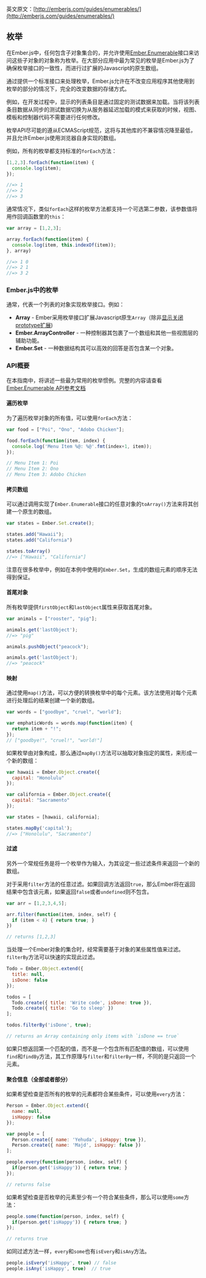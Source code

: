 英文原文：[http://emberjs.com/guides/enumerables/](http://emberjs.com/guides/enumerables/)

## 枚举

在Ember.js中，任何包含子对象集合的，并允许使用[Ember.Enumerable](/api/classes/Ember.Enumerable.html)接口来访问这些子对象的对象称为枚举。在大部分应用中最为常见的枚举是Ember.js为了确保枚举接口的一致性，而进行过扩展的Javascript的原生数组。

通过提供一个标准接口来处理枚举，Ember.js允许在不改变应用程序其他使用到枚举的部分的情况下，完全的改变数据的存储方式。

例如，在开发过程中，显示的列表条目是通过固定的测试数据来加载。当将该列表条目数据从同步的测试数据切换为从服务器延迟加载的模式来获取的时候，视图、模板和控制器代码不需要进行任何修改。

枚举API尽可能的遵从ECMAScript规范，这将与其他库的不兼容情况降至最低，并且允许Ember.js使用浏览器自身实现的数组。

例如，所有的枚举都支持标准的`forEach`方法：

```javascript
[1,2,3].forEach(function(item) {
  console.log(item);
});

//=> 1
//=> 2
//=> 3
```

通常情况下，类似`forEach`这样的枚举方法都支持一个可选第二参数，该参数值将用作回调函数里的`this`：

```javascript
var array = [1,2,3];

array.forEach(function(item) {
  console.log(item, this.indexOf(item));
}, array)

//=> 1 0
//=> 2 1
//=> 3 2
```

### Ember.js中的枚举

通常，代表一个列表的对象实现枚举接口。例如：

 * **Array** - Ember采用枚举接口扩展Javascript原生`Array`（除非[显示关闭prototype扩展](/guides/configuring-ember/disabling-prototype-extensions/))
 * **Ember.ArrayController** - 一种控制器其包裹了一个数组和其他一些视图层的辅助功能。
 * **Ember.Set** - 一种数据结构其可以高效的回答是否包含某一个对象。

### API概要

在本指南中，将讲述一些最为常用的枚举惯例。完整的内容请查看[Ember.Enumerable API参考文档](http://emberjs.com/api/classes/Ember.Enumerable.html)

#### 遍历枚举

为了遍历枚举对象的所有值，可以使用`forEach`方法：

```javascript
var food = ["Poi", "Ono", "Adobo Chicken"];

food.forEach(function(item, index) {
  console.log('Menu Item %@: %@'.fmt(index+1, item));
});

// Menu Item 1: Poi
// Menu Item 2: Ono
// Menu Item 3: Adobo Chicken
```

#### 拷贝数组

可以通过调用实现了`Ember.Enumerable`接口的任意对象的`toArray()`方法来将其创建一个原生的数组。

```javascript
var states = Ember.Set.create();

states.add("Hawaii");
states.add("California")

states.toArray()
//=> ["Hawaii", "California"]
```

注意在很多枚举中，例如在本例中使用的`Ember.Set`，生成的数组元素的顺序无法得到保证。

#### 首尾对象

所有枚举提供`firstObject`和`lastObject`属性来获取首尾对象。

```javascript
var animals = ["rooster", "pig"];

animals.get('lastObject');
//=> "pig"

animals.pushObject("peacock");

animals.get('lastObject');
//=> "peacock"
```

#### 映射

通过使用`map()`方法，可以方便的转换枚举中的每个元素。该方法使用对每个元素进行处理后的结果创建一个新的数组。

```javascript
var words = ["goodbye", "cruel", "world"];

var emphaticWords = words.map(function(item) {
  return item + "!";
});
// ["goodbye!", "cruel!", "world!"]
```

如果枚举由对象构成，那么通过`mapBy()`方法可以抽取对象指定的属性，来形成一个新的数组：

```javascript
var hawaii = Ember.Object.create({
  capital: "Honolulu"
});

var california = Ember.Object.create({
  capital: "Sacramento"
});

var states = [hawaii, california];

states.mapBy('capital');
//=> ["Honolulu", "Sacramento"]
```

#### 过滤

另外一个常规任务是将一个枚举作为输入，为其设定一些过滤条件来返回一个新的数组。

对于采用`filter`方法的任意过滤。如果回调方法返回`true`，那么Ember将在返回结果中包含该元素，如果返回`false`或者`undefined`则不包含。

```javascript
var arr = [1,2,3,4,5];

arr.filter(function(item, index, self) {
  if (item < 4) { return true; }
})

// returns [1,2,3]
```

当处理一个Ember对象的集合时，经常需要基于对象的某些属性值来过滤。`filterBy`方法可以快速的实现此过滤。

```javascript
Todo = Ember.Object.extend({
  title: null,
  isDone: false
});

todos = [
  Todo.create({ title: 'Write code', isDone: true }),
  Todo.create({ title: 'Go to sleep' })
];

todos.filterBy('isDone', true);

// returns an Array containing only items with `isDone == true`
```

如果只想返回第一个匹配的值，而不是一个包含所有匹配值的数组，可以使用`find`和`findBy`方法，其工作原理与`filter`和`filterBy`一样，不同的是只返回一个元素。

#### 聚合信息（全部或者部分）

如果希望检查是否所有的枚举的元素都符合某些条件，可以使用`every`方法：

```javascript
Person = Ember.Object.extend({
  name: null,
  isHappy: false
});

var people = [
  Person.create({ name: 'Yehuda', isHappy: true }),
  Person.create({ name: 'Majd', isHappy: false })
];

people.every(function(person, index, self) {
  if(person.get('isHappy')) { return true; }
});

// returns false
```

如果希望检查是否枚举的元素至少有一个符合某些条件，那么可以使用`some`方法：

```javascript
people.some(function(person, index, self) {
  if(person.get('isHappy')) { return true; }
});

// returns true
```

如同过滤方法一样，`every`和`some`也有`isEvery`和`isAny`方法。

```javascript
people.isEvery('isHappy', true) // false
people.isAny('isHappy', true)  // true
```
